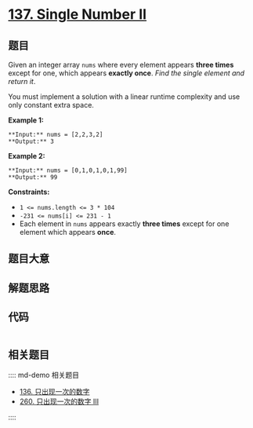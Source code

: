 # [137. Single Number II](https://leetcode.com/problems/single-number-ii)

## 题目

Given an integer array `nums` where every element appears **three times**
except for one, which appears **exactly once**. _Find the single element and
return it_.

You must implement a solution with a linear runtime complexity and use only
constant extra space.



**Example 1:**

    
    
    **Input:** nums = [2,2,3,2]
    **Output:** 3
    

**Example 2:**

    
    
    **Input:** nums = [0,1,0,1,0,1,99]
    **Output:** 99
    



**Constraints:**

  * `1 <= nums.length <= 3 * 104`
  * `-231 <= nums[i] <= 231 - 1`
  * Each element in `nums` appears exactly **three times** except for one element which appears **once**.


## 题目大意

## 解题思路

## 代码

```javascript

```

## 相关题目

:::: md-demo 相关题目
- [136. 只出现一次的数字](./0136.md)
- [260. 只出现一次的数字 III](https://leetcode.com/problems/single-number-iii)

::::
